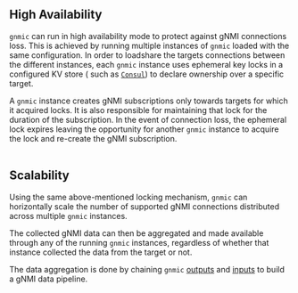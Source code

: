 ## High Availability

`gnmic` can run in high availability mode to protect against gNMI connections loss. 
This is achieved by running multiple instances of `gnmic` loaded with the same configuration. 
In order to loadshare the targets connections between the different instances, each `gnmic` instance uses ephemeral key locks in a configured KV store ( such as [`Consul`](https://www.consul.io/)) to declare ownership over a specific target.

A `gnmic` instance creates gNMI subscriptions only towards targets for which it acquired locks. It is also responsible for maintaining that lock for the duration of the subscription.
In the event of connection loss, the ephemeral lock expires leaving the opportunity for another `gnmic` instance to acquire the lock and re-create the gNMI subscription.

<div class="mxgraph" style="max-width:100%;border:1px solid transparent;margin:0 auto; display:block;" data-mxgraph="{&quot;page&quot;:12,&quot;zoom&quot;:1.4,&quot;highlight&quot;:&quot;#0000ff&quot;,&quot;nav&quot;:true,&quot;check-visible-state&quot;:true,&quot;resize&quot;:true,&quot;url&quot;:&quot;https://raw.githubusercontent.com/karimra/gnmic/diagrams/diagrams//locking.drawio&quot;}"></div>

<script type="text/javascript" src="https://cdn.jsdelivr.net/gh/hellt/drawio-js@main/embed2.js?&fetch=https%3A%2F%2Fraw.githubusercontent.com%2Fkarimra%2Fgnmic%2Fdiagrams%2F/locking.drawio" async></script>

## Scalability

Using the same above-mentioned locking mechanism, `gnmic` can horizontally scale the number of supported gNMI connections distributed across multiple `gnmic` instances.

The collected gNMI data can then be aggregated and made available through any of the running `gnmic` instances, regardless of whether that instance collected the data from the target or not.

The data aggregation is done by chaining `gnmic` [outputs](multi_outputs/output_intro.md) and [inputs](inputs/input_intro.md) to build a gNMI data pipeline.